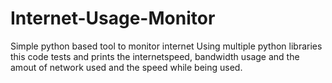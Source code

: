 # Internet-Usage-Monitor
Simple python based tool  to monitor internet
Using multiple python libraries this code tests and prints the internetspeed, bandwidth usage and the amout of network used and the speed while being used.
